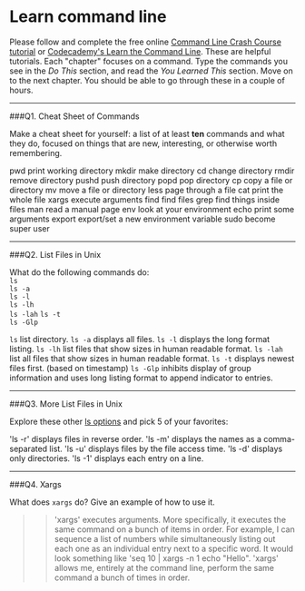 # Learn command line

Please follow and complete the free online [Command Line Crash Course
tutorial](https://web.archive.org/web/20160708171659/http://cli.learncodethehardway.org/book/) or [Codecademy's Learn the Command Line](https://www.codecademy.com/learn/learn-the-command-line). These are helpful tutorials. Each "chapter" focuses on a command. Type the commands you see in the _Do This_ section, and read the _You Learned This_ section. Move on to the next chapter. You should be able to go through these in a couple of hours.

---

###Q1.  Cheat Sheet of Commands  

Make a cheat sheet for yourself: a list of at least **ten** commands and what they do, focused on things that are new, interesting, or otherwise worth remembering.

> > 
pwd print working directory
mkdir make directory
cd change directory
rmdir remove directory
pushd push directory
popd pop directory
cp copy a file or directory
mv move a file or directory
less page through a file
cat print the whole file
xargs execute arguments
find find files
grep find things inside files
man read a manual page
env look at your environment
echo print some arguments
export export/set a new environment variable
sudo become super user

---

###Q2.  List Files in Unix   

What do the following commands do:  
`ls`  
`ls -a`  
`ls -l`  
`ls -lh`  
`ls -lah` 
`ls -t`  
`ls -Glp`  
> > 
`ls`  list directory.
`ls -a`  displays all files.
`ls -l`  displays the long format listing.
`ls -lh`  list files that show sizes in human readable format.
`ls -lah`  list all files that show sizes in human readable format.
`ls -t`  displays newest files first. (based on timestamp)
`ls -Glp`  inhibits display of group information and uses long listing format to append indicator to entries.

---

###Q3.  More List Files in Unix  

Explore these other [ls options](http://www.techonthenet.com/unix/basic/ls.php) and pick 5 of your favorites:

> > 
'ls -r' displays files in reverse order.
'ls -m' displays the names as a comma-separated list.
'ls -u' displays files by the file access time.
'ls -d' displays only directories.
'ls -1' displays each entry on a line.

---

###Q4.  Xargs   

What does `xargs` do? Give an example of how to use it.

> > 'xargs' executes arguments. More specifically, it executes the same command on a bunch of items in order. For example, I can sequence a list of numbers while simultaneously listing out each one as an individual entry next to a specific word. It would look something like 
'seq 10 | xargs -n 1 echo "Hello". 'xargs' allows me, entirely at the command line, perform the same command a bunch of times in order. 

 

